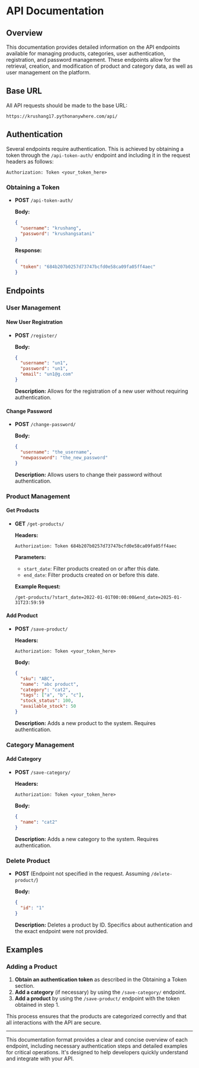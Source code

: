 
# API Documentation

## Overview

This documentation provides detailed information on the API endpoints available for managing products, categories, user authentication, registration, and password management. These endpoints allow for the retrieval, creation, and modification of product and category data, as well as user management on the platform.

## Base URL

All API requests should be made to the base URL:
```
https://krushang17.pythonanywhere.com/api/
```

## Authentication

Several endpoints require authentication. This is achieved by obtaining a token through the `/api-token-auth/` endpoint and including it in the request headers as follows:
```
Authorization: Token <your_token_here>
```

### Obtaining a Token

- **POST** `/api-token-auth/`

  **Body:**
  ```json
  {
    "username": "krushang",
    "password": "krushangsatani"
  }
  ```

  **Response:**
  ```json
  {
    "token": "684b207b0257d73747bcfd0e58ca09fa05ff4aec"
  }
  ```

## Endpoints

### User Management

#### New User Registration

- **POST** `/register/`

  **Body:**
  ```json
  {
    "username": "un1",
    "password": "un1",
    "email": "un1@g.com"
  }
  ```

  **Description:** Allows for the registration of a new user without requiring authentication.

#### Change Password

- **POST** `/change-password/`

  **Body:**
  ```json
  {
    "username": "the_username",
    "newpassword": "the_new_password"
  }
  ```

  **Description:** Allows users to change their password without authentication.

### Product Management

#### Get Products

- **GET** `/get-products/`

  **Headers:**
  ```
  Authorization: Token 684b207b0257d73747bcfd0e58ca09fa05ff4aec
  ```

  **Parameters:**
  - `start_date`: Filter products created on or after this date.
  - `end_date`: Filter products created on or before this date.

  **Example Request:**
  ```
  /get-products/?start_date=2022-01-01T00:00:00&end_date=2025-01-31T23:59:59
  ```

#### Add Product

- **POST** `/save-product/`

  **Headers:**
  ```
  Authorization: Token <your_token_here>
  ```

  **Body:**
  ```json
  {
    "sku": "ABC",
    "name": "abc product",
    "category": "cat2",
    "tags": ["a", "b", "c"],
    "stock_status": 100,
    "available_stock": 50
  }
  ```

  **Description:** Adds a new product to the system. Requires authentication.

### Category Management

#### Add Category

- **POST** `/save-category/`

  **Headers:**
  ```
  Authorization: Token <your_token_here>
  ```

  **Body:**
  ```json
  {
    "name": "cat2"
  }
  ```

  **Description:** Adds a new category to the system. Requires authentication.

### Delete Product

- **POST** (Endpoint not specified in the request. Assuming `/delete-product/`)

  **Body:**
  ```json
  {
    "id": "1"
  }
  ```

  **Description:** Deletes a product by ID. Specifics about authentication and the exact endpoint were not provided.

## Examples

### Adding a Product

1. **Obtain an authentication token** as described in the Obtaining a Token section.
2. **Add a category** (if necessary) by using the `/save-category/` endpoint.
3. **Add a product** by using the `/save-product/` endpoint with the token obtained in step 1.

This process ensures that the products are categorized correctly and that all interactions with the API are secure.

---

This documentation format provides a clear and concise overview of each endpoint, including necessary authentication steps and detailed examples for critical operations. It's designed to help developers quickly understand and integrate with your API.
